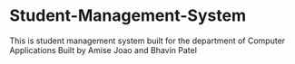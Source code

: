 # Student-Management-System
This is student management system built for the department of Computer Applications
Built by Amise Joao and Bhavin Patel
